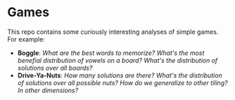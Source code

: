 # Games

This repo contains some curiously interesting analyses of simple games. For example:

  - **Boggle**: *What are the best words to memorize? What's the most benefial
    distribution of vowels on a board? What's the distribution of solutions
    over all boards?*
  - **Drive-Ya-Nuts**: *How many solutions are there? What's the distribution
    of solutions over all possible nuts? How do we generalize to other tiling?
    In other dimensions?*
